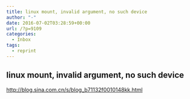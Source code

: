 ```yaml
---
title: linux mount, invalid argument, no such device
author: "-"
date: 2016-07-02T03:28:59+00:00
url: /?p=9109
categories:
  - Inbox
tags:
  - reprint
---
```

## linux mount, invalid argument, no such device

<http://blog.sina.com.cn/s/blog_b71132f0010148kk.html>
